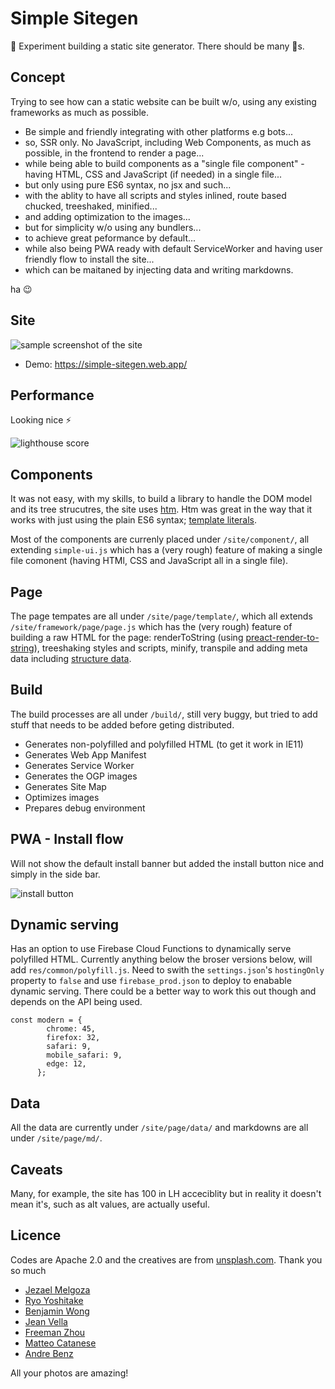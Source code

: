 # Simple Sitegen

🧨 Experiment building a static site generator. There should be many 🐞s.

## Concept
Trying to see how can a static website can be built w/o, using any existing frameworks as much as possible.
- Be simple and friendly integrating with other platforms e.g bots...
- so, SSR only. No JavaScript, including Web Components, as much as possible, in the frontend to render a page...
- while being able to build components as a "single file component" - having HTML, CSS and JavaScript (if needed) in a single file...
- but only using pure ES6 syntax, no jsx and such...
- with the ablity to have all scripts and styles inlined, route based chucked, treeshaked, minified...
- and adding optimization to the images...
- but for simplicity w/o using any bundlers...
- to achieve great peformance by default...
- while also being PWA ready with default ServiceWorker and having user friendly flow to install the site...
- which can be maitaned by injecting data and writing markdowns.

ha 😉

## Site
![sample screenshot of the site](https://cdn.glitch.com/98449704-33d8-49b2-88f2-aa6d2aeba5d3%2Ftop.png?v=1599699135771)
- Demo: https://simple-sitegen.web.app/

## Performance
Looking nice ⚡

![lighthouse score](https://cdn.glitch.com/98449704-33d8-49b2-88f2-aa6d2aeba5d3%2Flh.png?v=1599698926820)

## Components
It was not easy, with my skills, to build a library to handle the DOM model and its tree strucutres, the site uses [htm](https://github.com/developit/htm). Htm was great in the way that it works with just using the plain ES6 syntax; [template literals](https://developer.mozilla.org/en-US/docs/Web/JavaScript/Reference/Template_literals). 

Most of the components are currenly placed under `/site/component/`, all extending `simple-ui.js` which has a (very rough) feature of making a single file comonent (having HTMl, CSS and JavaScript all in a single file). 

## Page
The page tempates are all under `/site/page/template/`, which all extends `/site/framework/page/page.js` which has the (very rough) feature of building a raw HTML for the page: renderToString (using [preact-render-to-string](https://github.com/preactjs/preact-render-to-string)), treeshaking styles and scripts, minify, transpile and adding meta data including [structure data](https://developers.google.com/search/docs/guides/intro-structured-data).

## Build
The build processes are all under `/build/`, still very buggy, but tried to add stuff that needs to be added before geting distributed.
- Generates non-polyfilled and polyfilled HTML (to get it work in IE11)
- Generates Web App Manifest
- Generates Service Worker
- Generates the OGP images
- Generates Site Map
- Optimizes images
- Prepares debug environment

## PWA - Install flow
Will not show the default install banner but added the install button nice and simply in the side bar.

![install button](https://cdn.glitch.com/98449704-33d8-49b2-88f2-aa6d2aeba5d3%2Fah.png?v=1599700699662)

## Dynamic serving
Has an option to use Firebase Cloud Functions to dynamically serve polyfilled HTML. Currently anything below the broser versions below, will add `res/common/polyfill.js`. Need to swith the `settings.json`'s `hostingOnly` property to `false` and use `firebase_prod.json` to deploy to enabable dynamic serving. There could be a better way to work this out though and depends on the API being used.

```
const modern = {
        chrome: 45,
        firefox: 32,
        safari: 9,
        mobile_safari: 9,
        edge: 12,
      };
```

## Data
All the data are currently under `/site/page/data/` and markdowns are all under `/site/page/md/`.

## Caveats
Many, for example, the site has 100 in LH acceciblity but in reality it doesn't mean it's, such as alt values, are actually useful.

## Licence
Codes are Apache 2.0 and the creatives are from [unsplash.com](https://unsplash.com). Thank you so much
- [Jezael Melgoza](https://unsplash.com/@jezael)
- [Ryo Yoshitake](https://unsplash.com/@yory)
- [Benjamin Wong](https://unsplash.com/@ben_wong_31)
- [Jean Vella](https://unsplash.com/@jean_vella)
- [Freeman Zhou](https://unsplash.com/@freeman_zhou)
- [Matteo Catanese](https://unsplash.com/@matteocatanese)
- [Andre Benz](https://unsplash.com/@trapnation)

All your photos are amazing!